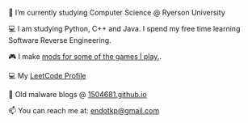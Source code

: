 🔭 I’m currently studying Computer Science @ Ryerson University

💻 I am studying Python, C++ and Java. I spend my free time learning Software Reverse Engineering.

🎮 I make [mods for some of the games I play.](https://github.com/1504681/Terraria-Mod-ImGui).

💻 My [LeetCode Profile](https://leetcode.com/1504681/)

📝 Old malware blogs @ [1504681.github.io](http://1504681.github.io)

📫 You can reach me at: endotkp@gmail.com





